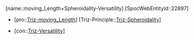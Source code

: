 ﻿---
type: TrizContradiction
aliases:
- moving_Length+Spheroidality-Versatility
license: CC BY-SA 4.0
copyright: https://github.com/SpocWeb
IsDeleted: false
IsReadOnly: false
Confidential: public
tags: 
- Triz/Contradiction
---
[name::moving_Length+Spheroidality-Versatility]
[SpocWebEntityId::22897]
+ [pro::[Triz-moving_Length](tech/Triz/Parameter/Triz-moving_Length.md)]
[Triz-Principle::[Triz-Spheroidality](tech/Triz/Principle/Triz-Spheroidality.md)]
- [con::[Triz-Versatility](tech/Triz/Parameter/Triz-Versatility.md)]

